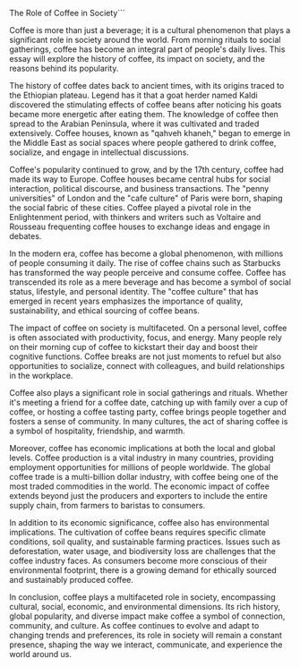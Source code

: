 The Role of Coffee in Society```

Coffee is more than just a beverage; it is a cultural phenomenon that plays a significant role in society around the world. From morning rituals to social gatherings, coffee has become an integral part of people's daily lives. This essay will explore the history of coffee, its impact on society, and the reasons behind its popularity.

The history of coffee dates back to ancient times, with its origins traced to the Ethiopian plateau. Legend has it that a goat herder named Kaldi discovered the stimulating effects of coffee beans after noticing his goats became more energetic after eating them. The knowledge of coffee then spread to the Arabian Peninsula, where it was cultivated and traded extensively. Coffee houses, known as "qahveh khaneh," began to emerge in the Middle East as social spaces where people gathered to drink coffee, socialize, and engage in intellectual discussions.

Coffee's popularity continued to grow, and by the 17th century, coffee had made its way to Europe. Coffee houses became central hubs for social interaction, political discourse, and business transactions. The "penny universities" of London and the "cafe culture" of Paris were born, shaping the social fabric of these cities. Coffee played a pivotal role in the Enlightenment period, with thinkers and writers such as Voltaire and Rousseau frequenting coffee houses to exchange ideas and engage in debates.

In the modern era, coffee has become a global phenomenon, with millions of people consuming it daily. The rise of coffee chains such as Starbucks has transformed the way people perceive and consume coffee. Coffee has transcended its role as a mere beverage and has become a symbol of social status, lifestyle, and personal identity. The "coffee culture" that has emerged in recent years emphasizes the importance of quality, sustainability, and ethical sourcing of coffee beans.

The impact of coffee on society is multifaceted. On a personal level, coffee is often associated with productivity, focus, and energy. Many people rely on their morning cup of coffee to kickstart their day and boost their cognitive functions. Coffee breaks are not just moments to refuel but also opportunities to socialize, connect with colleagues, and build relationships in the workplace.

Coffee also plays a significant role in social gatherings and rituals. Whether it's meeting a friend for a coffee date, catching up with family over a cup of coffee, or hosting a coffee tasting party, coffee brings people together and fosters a sense of community. In many cultures, the act of sharing coffee is a symbol of hospitality, friendship, and warmth.

Moreover, coffee has economic implications at both the local and global levels. Coffee production is a vital industry in many countries, providing employment opportunities for millions of people worldwide. The global coffee trade is a multi-billion dollar industry, with coffee being one of the most traded commodities in the world. The economic impact of coffee extends beyond just the producers and exporters to include the entire supply chain, from farmers to baristas to consumers.

In addition to its economic significance, coffee also has environmental implications. The cultivation of coffee beans requires specific climate conditions, soil quality, and sustainable farming practices. Issues such as deforestation, water usage, and biodiversity loss are challenges that the coffee industry faces. As consumers become more conscious of their environmental footprint, there is a growing demand for ethically sourced and sustainably produced coffee.

In conclusion, coffee plays a multifaceted role in society, encompassing cultural, social, economic, and environmental dimensions. Its rich history, global popularity, and diverse impact make coffee a symbol of connection, community, and culture. As coffee continues to evolve and adapt to changing trends and preferences, its role in society will remain a constant presence, shaping the way we interact, communicate, and experience the world around us.

